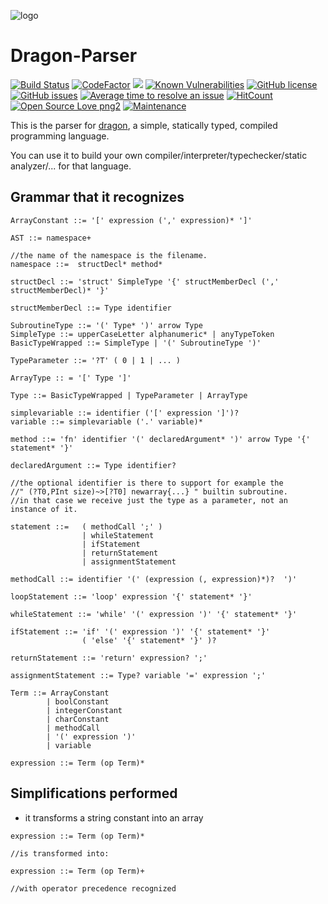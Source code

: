 ![logo](https://raw.githubusercontent.com/pointbazaar/dragon-lexer/master/img/dragon-logo.png)

# Dragon-Parser
[![Build Status](https://travis-ci.org/pointbazaar/dragon-parser.svg?branch=master)](https://travis-ci.org/pointbazaar/dragon-parser)
[![CodeFactor](https://www.codefactor.io/repository/github/pointbazaar/dragon-parser/badge)](https://www.codefactor.io/repository/github/pointbazaar/dragon-parser)
[![](https://jitpack.io/v/pointbazaar/dragon-parser.svg)](https://jitpack.io/#pointbazaar/dragon-parser)
[![Known Vulnerabilities](https://snyk.io/test/github/pointbazaar/dragon-parser/badge.svg)](https://snyk.io/test/github/pointbazaar/dragon-parser)
[![GitHub license](https://img.shields.io/github/license/pointbazaar/dragon-parser.svg)](https://github.com/pointbazaar/dragon-parser/blob/master/LICENSE)
[![GitHub issues](https://img.shields.io/github/issues/pointbazaar/dragon-parser.svg)](https://GitHub.com/pointbazaar/dragon-parser/issues/)
[![Average time to resolve an issue](http://isitmaintained.com/badge/resolution/pointbazaar/dragon-parser.svg)](http://isitmaintained.com/project/pointbazaar/dragon-parser "Average time to resolve an issue")
[![HitCount](http://hits.dwyl.io/pointbazaar/dragon-parser.svg)](http://hits.dwyl.io/pointbazaar/dragon-parser)
[![Open Source Love png2](https://badges.frapsoft.com/os/v2/open-source.png?v=103)](https://github.com/ellerbrock/open-source-badges/)
[![Maintenance](https://img.shields.io/badge/Maintained%3F-yes-green.svg)](https://GitHub.com/pointbazaar/dragon-parser/graphs/commit-activity)

This is the parser for [dragon](https://github.com/pointbazaar/dragon), 
a simple, statically typed, compiled programming language.

You can use it to build your own
compiler/interpreter/typechecker/static analyzer/... 
for that language.

## Grammar that it recognizes

```
ArrayConstant ::= '[' expression (',' expression)* ']'

AST ::= namespace+

//the name of the namespace is the filename.
namespace ::=  structDecl* method*

structDecl ::= 'struct' SimpleType '{' structMemberDecl (',' structMemberDecl)* '}'

structMemberDecl ::= Type identifier

SubroutineType ::= '(' Type* ')' arrow Type
SimpleType ::= upperCaseLetter alphanumeric* | anyTypeToken
BasicTypeWrapped ::= SimpleType | '(' SubroutineType ')'

TypeParameter ::= '?T' ( 0 | 1 | ... )

ArrayType :: = '[' Type ']'

Type ::= BasicTypeWrapped | TypeParameter | ArrayType

simplevariable ::= identifier ('[' expression ']')?
variable ::= simplevariable ('.' variable)*

method ::= 'fn' identifier '(' declaredArgument* ')' arrow Type '{' statement* '}'

declaredArgument ::= Type identifier? 

//the optional identifier is there to support for example the 
//" (?T0,PInt size)~>[?T0] newarray{...} " builtin subroutine.
//in that case we receive just the type as a parameter, not an instance of it.

statement ::=   ( methodCall ';' )
                | whileStatement 
                | ifStatement 
                | returnStatement 
                | assignmentStatement

methodCall ::= identifier '(' (expression (, expression)*)?  ')'

loopStatement ::= 'loop' expression '{' statement* '}'

whileStatement ::= 'while' '(' expression ')' '{' statement* '}'

ifStatement ::= 'if' '(' expression ')' '{' statement* '}' 
				( 'else' '{' statement* '}' )?
				
returnStatement ::= 'return' expression? ';'

assignmentStatement ::= Type? variable '=' expression ';'

Term ::= ArrayConstant 
		| boolConstant 
		| integerConstant 
		| charConstant 
		| methodCall 
		| '(' expression ')' 
		| variable

expression ::= Term (op Term)*

```

## Simplifications performed
- it transforms a string constant into an array

```
expression ::= Term (op Term)*

//is transformed into:

expression ::= Term (op Term)+

//with operator precedence recognized
```


